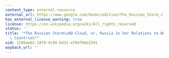 ```yaml
---
content_type: external-resource
external_url: https://www.google.com/books/edition/The_Russian_Storm_cloud_Or_Russia_in_Her/vSHZBeziYksC?hl=en&gbpv=1
has_external_license_warning: true
license: https://en.wikipedia.org/wiki/All_rights_reserved
status: ''
title: "*The Russian Storm\xAD-Cloud, or, Russia in her Relations to Neighbouring\
  \ Countries*"
uid: 1280ae82-18f8-4c99-b431-e784f0eb2341
wayback_url: ''
---
```

